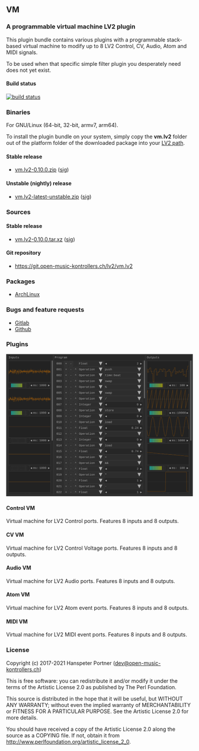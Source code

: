 ## VM

### A programmable virtual machine LV2 plugin

This plugin bundle contains various plugins with a programmable stack-based
virtual machine to modify up to 8 LV2 Control, CV, Audio, Atom and MIDI signals.

To be used when that specific simple filter plugin you desperately need does
not yet exist.

#### Build status

[![build status](https://gitlab.com/OpenMusicKontrollers/vm.lv2/badges/master/build.svg)](https://gitlab.com/OpenMusicKontrollers/vm.lv2/commits/master)

### Binaries

For GNU/Linux (64-bit, 32-bit, armv7, arm64).

To install the plugin bundle on your system, simply copy the __vm.lv2__
folder out of the platform folder of the downloaded package into your
[LV2 path](http://lv2plug.in/pages/filesystem-hierarchy-standard.html).

#### Stable release

* [vm.lv2-0.10.0.zip](https://dl.open-music-kontrollers.ch/vm.lv2/stable/vm.lv2-0.10.0.zip) ([sig](https://dl.open-music-kontrollers.ch/vm.lv2/stable/vm.lv2-0.10.0.zip.sig))

#### Unstable (nightly) release

* [vm.lv2-latest-unstable.zip](https://dl.open-music-kontrollers.ch/vm.lv2/unstable/vm.lv2-latest-unstable.zip) ([sig](https://dl.open-music-kontrollers.ch/vm.lv2/unstable/vm.lv2-latest-unstable.zip.sig))

### Sources

#### Stable release

* [vm.lv2-0.10.0.tar.xz](https://git.open-music-kontrollers.ch/lv2/vm.lv2/snapshot/vm.lv2-0.10.0.tar.xz)
([sig](https://git.open-music-kontrollers.ch/lv2/vm.lv2/snapshot/vm.lv2-0.10.0.tar.xz.asc))

#### Git repository

* <https://git.open-music-kontrollers.ch/lv2/vm.lv2>

### Packages

* [ArchLinux](https://www.archlinux.org/packages/community/x86_64/vm.lv2/)

### Bugs and feature requests

* [Gitlab](https://gitlab.com/OpenMusicKontrollers/vm.lv2)
* [Github](https://github.com/OpenMusicKontrollers/vm.lv2)

### Plugins

![VM ](/screenshots/screenshot_1.png)

#### Control VM

Virtual machine for LV2 Control ports. Features 8 inputs and 8 outputs.

#### CV VM

Virtual machine for LV2 Control Voltage ports. Features 8 inputs and 8 outputs.

#### Audio VM

Virtual machine for LV2 Audio ports. Features 8 inputs and 8 outputs.

#### Atom VM

Virtual machine for LV2 Atom event ports. Features 8 inputs and 8 outputs.

#### MIDI VM

Virtual machine for LV2 MIDI event ports. Features 8 inputs and 8 outputs.

### License

Copyright (c) 2017-2021 Hanspeter Portner (dev@open-music-kontrollers.ch)

This is free software: you can redistribute it and/or modify
it under the terms of the Artistic License 2.0 as published by
The Perl Foundation.

This source is distributed in the hope that it will be useful,
but WITHOUT ANY WARRANTY; without even the implied warranty of
MERCHANTABILITY or FITNESS FOR A PARTICULAR PURPOSE. See the
Artistic License 2.0 for more details.

You should have received a copy of the Artistic License 2.0
along the source as a COPYING file. If not, obtain it from
<http://www.perlfoundation.org/artistic_license_2_0>.
